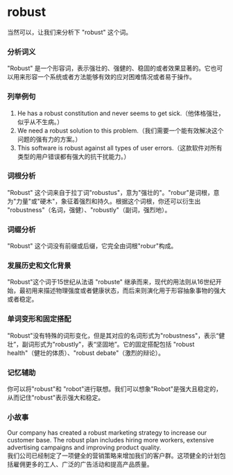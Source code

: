 # robust

当然可以，让我们来分析下 "robust" 这个词。

  

### 分析词义

  

"Robust" 是一个形容词，表示强壮的、强健的、稳固的或者效果显著的。它也可以用来形容一个系统或者方法能够有效的应对困难情况或者易于操作。

  

### 列举例句

  

1.  He has a robust constitution and never seems to get sick.（他体格强壮，似乎从不生病。）
2.  We need a robust solution to this problem.（我们需要一个能有效解决这个问题的强有力的方案。）
3.  This software is robust against all types of user errors.（这款软件对所有类型的用户错误都有强大的抗干扰能力。）

  

### 词根分析

  

"Robust" 这个词来自于拉丁词"robustus"，意为"强壮的"。"robur"是词根，意为"力量"或"硬木"，象征着强烈和持久。根据这个词根，你还可以衍生出 "robustness"（名词，强健）、"robustly"（副词，强烈地）。

  

### 词缀分析

  

"Robust" 这个词没有前缀或后缀，它完全由词根"robur"构成。

  

### 发展历史和文化背景

  

"Robust"这个词于15世纪从法语 "robuste" 继承而来，现代的用法则从16世纪开始，最初用来描述物理强度或者健康状态，而后来则演化用于形容抽象事物的强大或者稳定。

  

### 单词变形和固定搭配

  

"Robust"没有特殊的词形变化，但是其对应的名词形式为"robustness"，表示“健壮”，副词形式为"robustly"，表“坚固地”。它的固定搭配包括 "robust health"（健壮的体质）、"robust debate"（激烈的辩论）。

  

### 记忆辅助

  

你可以将"robust"和 "robot"进行联想。我们可以想象"Robot"是强大且稳定的，从而记住"robust"表示强大和稳定。

  

### 小故事

  

Our company has created a robust marketing strategy to increase our customer base. The robust plan includes hiring more workers, extensive advertising campaigns and improving product quality.  
我们公司已经制定了一项健全的营销策略来增加我们的客户群。这项健全的计划包括雇佣更多的工人、广泛的广告活动和提高产品质量。
